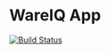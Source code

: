# WareIQ App

[![Build Status](https://travis-ci.org/ravi-xo/wareiq-app.svg?branch=master)](https://travis-ci.org/ravi-xo/wareiq-app)